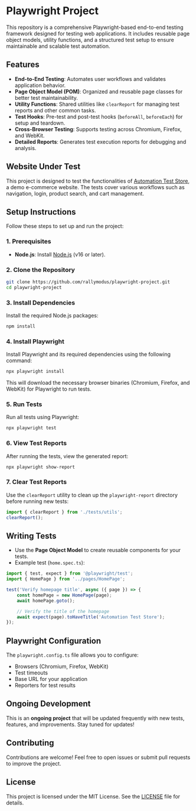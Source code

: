 # Playwright Project

This repository is a comprehensive Playwright-based end-to-end testing framework designed for testing web applications. It includes reusable page object models, utility functions, and a structured test setup to ensure maintainable and scalable test automation.

## Features

- **End-to-End Testing**: Automates user workflows and validates application behavior.
- **Page Object Model (POM)**: Organized and reusable page classes for better test maintainability.
- **Utility Functions**: Shared utilities like `clearReport` for managing test reports and other common tasks.
- **Test Hooks**: Pre-test and post-test hooks (`beforeAll`, `beforeEach`) for setup and teardown.
- **Cross-Browser Testing**: Supports testing across Chromium, Firefox, and WebKit.
- **Detailed Reports**: Generates test execution reports for debugging and analysis.

## Website Under Test

This project is designed to test the functionalities of [Automation Test Store](https://automationteststore.com/), a demo e-commerce website. The tests cover various workflows such as navigation, login, product search, and cart management.

## Setup Instructions

Follow these steps to set up and run the project:

### 1. Prerequisites
- **Node.js**: Install [Node.js](https://nodejs.org/) (v16 or later).

### 2. Clone the Repository
```bash
git clone https://github.com/rallymodus/playwright-project.git
cd playwright-project
```

### 3. Install Dependencies
Install the required Node.js packages:
```bash
npm install
```

### 4. Install Playwright
Install Playwright and its required dependencies using the following command:
```bash
npx playwright install
```

This will download the necessary browser binaries (Chromium, Firefox, and WebKit) for Playwright to run tests.

### 5. Run Tests
Run all tests using Playwright:
```bash
npx playwright test
```

### 6. View Test Reports
After running the tests, view the generated report:
```bash
npx playwright show-report
```

### 7. Clear Test Reports
Use the `clearReport` utility to clean up the `playwright-report` directory before running new tests:
```typescript
import { clearReport } from './tests/utils';
clearReport();
```

## Writing Tests

- Use the **Page Object Model** to create reusable components for your tests.
- Example test (`home.spec.ts`):
```typescript
import { test, expect } from '@playwright/test';
import { HomePage } from '../pages/HomePage';

test('Verify homepage title', async ({ page }) => {
    const homePage = new HomePage(page);
    await homePage.goto();

    // Verify the title of the homepage
    await expect(page).toHaveTitle('Automation Test Store');
});
```

## Playwright Configuration

The `playwright.config.ts` file allows you to configure:
- Browsers (Chromium, Firefox, WebKit)
- Test timeouts
- Base URL for your application
- Reporters for test results

## Ongoing Development

This is an **ongoing project** that will be updated frequently with new tests, features, and improvements. Stay tuned for updates!

## Contributing

Contributions are welcome! Feel free to open issues or submit pull requests to improve the project.

## License

This project is licensed under the MIT License. See the [LICENSE](LICENSE) file for details.




